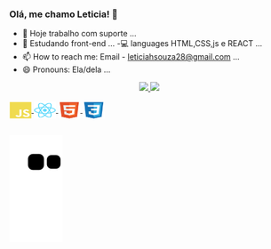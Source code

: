 ### Olá, me chamo Leticia! 👋

- 💼 Hoje trabalho com suporte ...
- 📝 Estudando front-end ...
-💻  languages HTML,CSS,js e REACT ...
- 📫 How to reach me: Email - leticiahsouza28@gmail.com ...
- 😄 Pronouns: Ela/dela ...

<div align="center">
  <a href="https://github.com/leticiaholanda1">
  <img height="180em" src="https://github-readme-stats.vercel.app/api?username=leticiaholanda1&show_icons=true&theme=tokyonight&include_all_commits=true&count_private=true"/>
  <img height="180em" src="https://github-readme-stats.vercel.app/api/top-langs/?username=leticiaholanda1&layout=compact&langs_count=7&theme=tokyonight"/>
</div>

<div style="display: inline_block"><br>
  <img align="center" alt="Rafa-Js" height="30" width="40" src="https://raw.githubusercontent.com/devicons/devicon/master/icons/javascript/javascript-plain.svg">
  <img align="center" alt="Rafa-React" height="30" width="40" src="https://raw.githubusercontent.com/devicons/devicon/master/icons/react/react-original.svg">
  <img align="center" alt="Rafa-HTML" height="30" width="40" src="https://raw.githubusercontent.com/devicons/devicon/master/icons/html5/html5-original.svg">
  <img align="center" alt="Rafa-CSS" height="30" width="40" src="https://raw.githubusercontent.com/devicons/devicon/master/icons/css3/css3-original.svg">
</div>

 ##
 
<div>  
 
  ![Snake animation](https://github.com/leticiaholanda1/leticiaholanda1/blob/output/github-contribution-grid-snake.svg)
 
</div>
